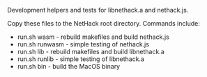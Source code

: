 Development helpers and tests for libnethack.a and nethack.js.

Copy these files to the NetHack root directory. Commands include:
* run.sh wasm - rebuild makefiles and build nethack.js
* run.sh runwasm - simple testing of nethack.js
* run.sh lib - rebuild makefiles and build libnethack.a
* run.sh runlib - simple testing of libnethack.a
* run.sh bin - build the MacOS binary